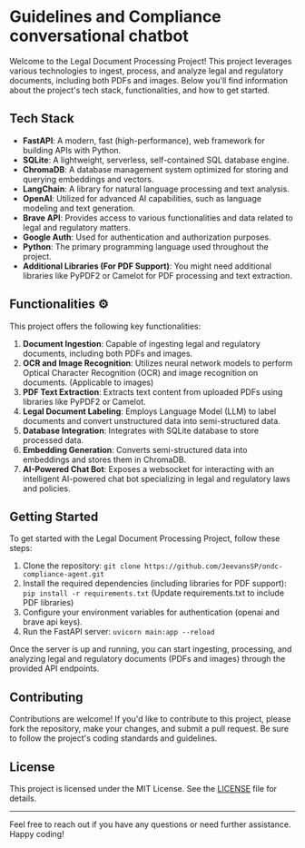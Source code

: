 # Guidelines and Compliance conversational chatbot 

Welcome to the Legal Document Processing Project! This project leverages various technologies to ingest, process, and analyze legal and regulatory documents, including both PDFs and images. Below you'll find information about the project's tech stack, functionalities, and how to get started.

## Tech Stack ️

- **FastAPI**: A modern, fast (high-performance), web framework for building APIs with Python.
- **SQLite**: A lightweight, serverless, self-contained SQL database engine.
- **ChromaDB**: A database management system optimized for storing and querying embeddings and vectors.
- **LangChain**: A library for natural language processing and text analysis.
- **OpenAI**: Utilized for advanced AI capabilities, such as language modeling and text generation.
- **Brave API**: Provides access to various functionalities and data related to legal and regulatory matters.
- **Google Auth**: Used for authentication and authorization purposes.
- **Python**: The primary programming language used throughout the project.
- **Additional Libraries (For PDF Support)**: You might need additional libraries like PyPDF2 or Camelot for PDF processing and text extraction.

## Functionalities ⚙️

This project offers the following key functionalities:

1. **Document Ingestion**: Capable of ingesting legal and regulatory documents, including both PDFs and images.
2. **OCR and Image Recognition**: Utilizes neural network models to perform Optical Character Recognition (OCR) and image recognition on documents. (Applicable to images)
3. **PDF Text Extraction**: Extracts text content from uploaded PDFs using libraries like PyPDF2 or Camelot.
4. **Legal Document Labeling**: Employs Language Model (LLM) to label documents and convert unstructured data into semi-structured data.
5. **Database Integration**: Integrates with SQLite database to store processed data.
6. **Embedding Generation**: Converts semi-structured data into embeddings and stores them in ChromaDB.
7. **AI-Powered Chat Bot**: Exposes a websocket for interacting with an intelligent AI-powered chat bot specializing in legal and regulatory laws and policies.

## Getting Started 

To get started with the Legal Document Processing Project, follow these steps:

1. Clone the repository: `git clone https://github.com/JeevansSP/ondc-compliance-agent.git`
2. Install the required dependencies (including libraries for PDF support): `pip install -r requirements.txt` (Update requirements.txt to include PDF libraries)
3. Configure your environment variables for authentication (openai and brave api keys).
4. Run the FastAPI server: `uvicorn main:app --reload`

Once the server is up and running, you can start ingesting, processing, and analyzing legal and regulatory documents (PDFs and images) through the provided API endpoints.

## Contributing 

Contributions are welcome! If you'd like to contribute to this project, please fork the repository, make your changes, and submit a pull request. Be sure to follow the project's coding standards and guidelines.

## License 

This project is licensed under the MIT License. See the [LICENSE](LICENSE) file for details.

---

Feel free to reach out if you have any questions or need further assistance. Happy coding! 
